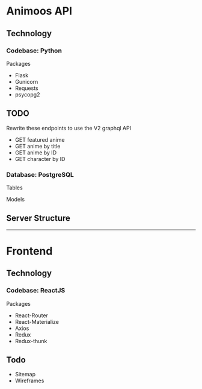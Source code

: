 <h1>Animoos API</h1>

<!-- <h1>Organization</h1> -->
<h2>Technology</h2>

<h3>Codebase: Python</h3>
<p>Packages</p>
<ul>
  <li>Flask</li>
  <li>Gunicorn</li>
  <li>Requests</li>
  <li>psycopg2</li>
</ul>

<h2>TODO</h2>
<p>Rewrite these endpoints to use the V2 graphql API</p>
<ul>
  <li>GET featured anime</li>
  <li>GET anime by title</li>
  <li>GET anime by ID</li>
  <li>GET character by ID</li>
</ul>

<h3>Database: PostgreSQL</h3>
<p>Tables</p>
<p>Models</p>
<p></p>
<p></p>

<h2>Server Structure</h2>


<hr />
<h1>Frontend</h1>
<h2>Technology</h2>

<h3>Codebase: ReactJS</h3>
<p>Packages</p>
<ul>
  <li>React-Router</li>
  <li>React-Materialize</li>
  <li>Axios</li>
  <li>Redux</li>
  <li>Redux-thunk</li>
</ul>


<h2>Todo</h2>
<ul>
  <li>Sitemap</li>
  <li>Wireframes</li>
</ul>



